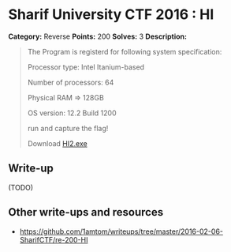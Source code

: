 # Sharif University CTF 2016 : HI

**Category:** Reverse
**Points:** 200
**Solves:** 3
**Description:**

> The Program is registerd for following system specification: 
> 
> 
> Processor type: Intel Itanium-based 
> 
> Number of processors: 64 
> 
> Physical RAM => 128GB 
> 
> OS version: 12.2 Build 1200 
> 
> 
> run and capture the flag!
> 
> Download [HI2.exe](./HI2.exe)


## Write-up

(TODO)

## Other write-ups and resources

* <https://github.com/1amtom/writeups/tree/master/2016-02-06-SharifCTF/re-200-HI>
